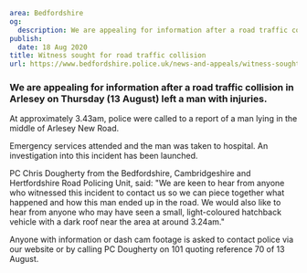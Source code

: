 ```yaml
area: Bedfordshire
og:
  description: We are appealing for information after a road traffic collision in Arlesey on Thursday (13 August) left a man with injuries.
publish:
  date: 18 Aug 2020
title: Witness sought for road traffic collision
url: https://www.bedfordshire.police.uk/news-and-appeals/witness-sought-for-road-traffic-collision
```

### We are appealing for information after a road traffic collision in Arlesey on Thursday (13 August) left a man with injuries.

At approximately 3.43am, police were called to a report of a man lying in the middle of Arlesey New Road.

Emergency services attended and the man was taken to hospital. An investigation into this incident has been launched.

PC Chris Dougherty from the Bedfordshire, Cambridgeshire and Hertfordshire Road Policing Unit, said: "We are keen to hear from anyone who witnessed this incident to contact us so we can piece together what happened and how this man ended up in the road. We would also like to hear from anyone who may have seen a small, light-coloured hatchback vehicle with a dark roof near the area at around 3.24am."

Anyone with information or dash cam footage is asked to contact police via our website or by calling PC Dougherty on 101 quoting reference 70 of 13 August.
